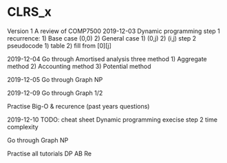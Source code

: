 # CLRS_x

Version 1
A review of COMP7500
2019-12-03 Dynamic programming
    step 1 recurrence: 
        1) Base case (0,0)
        2) General case
            1) (0,j)
            2) (i,j)
    step 2 pseudocode
        1) table
        2) fill from [0][j]

2019-12-04 
Go through
    Amortised analysis
        three method
            1) Aggregate method
            2) Accounting method
            3) Potential method

2019-12-05 
Go through
    Graph
    NP

2019-12-09
Go through
    Graph 1/2

Practise
    Big-O & recurence (past years questions)



2019-12-10
TODO:
    cheat sheet
    Dynamic programming execise
        step 2
        time complexity
        
Go through
    Graph
    NP

Practise
    all tutorials
    DP
    AB
    Re

